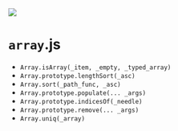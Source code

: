 <img src="https://kekse.biz/php/count.php?draw&override=github:v4" />

# `array`.js

* `Array.isArray(_item, _empty, _typed_array)`
* `Array.prototype.lengthSort(_asc)`
* `Array.sort(_path_func, _asc)`
* `Array.prototype.populate(... _args)`
* `Array.prototype.indicesOf(_needle)`
* `Array.prototype.remove(... _args)`
* `Array.uniq(_array)`

